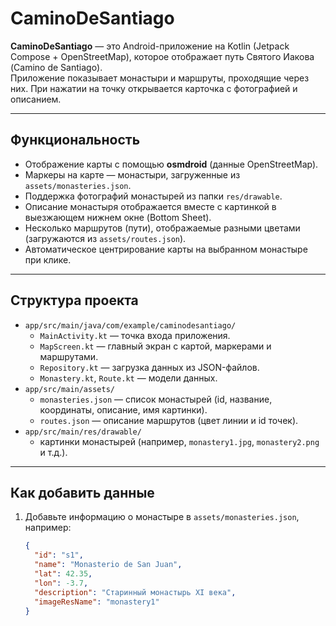 # CaminoDeSantiago

**CaminoDeSantiago** — это Android-приложение на Kotlin (Jetpack Compose + OpenStreetMap), которое отображает путь Святого Иакова (Camino de Santiago).  
Приложение показывает монастыри и маршруты, проходящие через них. При нажатии на точку открывается карточка с фотографией и описанием.

---

## Функциональность

- Отображение карты с помощью **osmdroid** (данные OpenStreetMap).
- Маркеры на карте — монастыри, загруженные из `assets/monasteries.json`.
- Поддержка фотографий монастырей из папки `res/drawable`.
- Описание монастыря отображается вместе с картинкой в выезжающем нижнем окне (Bottom Sheet).
- Несколько маршрутов (пути), отображаемые разными цветами (загружаются из `assets/routes.json`).
- Автоматическое центрирование карты на выбранном монастыре при клике.

---

## Структура проекта

- `app/src/main/java/com/example/caminodesantiago/`
  - `MainActivity.kt` — точка входа приложения.
  - `MapScreen.kt` — главный экран с картой, маркерами и маршрутами.
  - `Repository.kt` — загрузка данных из JSON-файлов.
  - `Monastery.kt`, `Route.kt` — модели данных.
- `app/src/main/assets/`
  - `monasteries.json` — список монастырей (id, название, координаты, описание, имя картинки).
  - `routes.json` — описание маршрутов (цвет линии и id точек).
- `app/src/main/res/drawable/`
  - картинки монастырей (например, `monastery1.jpg`, `monastery2.png` и т.д.).

---

## Как добавить данные

1. Добавьте информацию о монастыре в `assets/monasteries.json`, например:
   ```json
   {
     "id": "s1",
     "name": "Monasterio de San Juan",
     "lat": 42.35,
     "lon": -3.7,
     "description": "Старинный монастырь XI века",
     "imageResName": "monastery1"
   }
